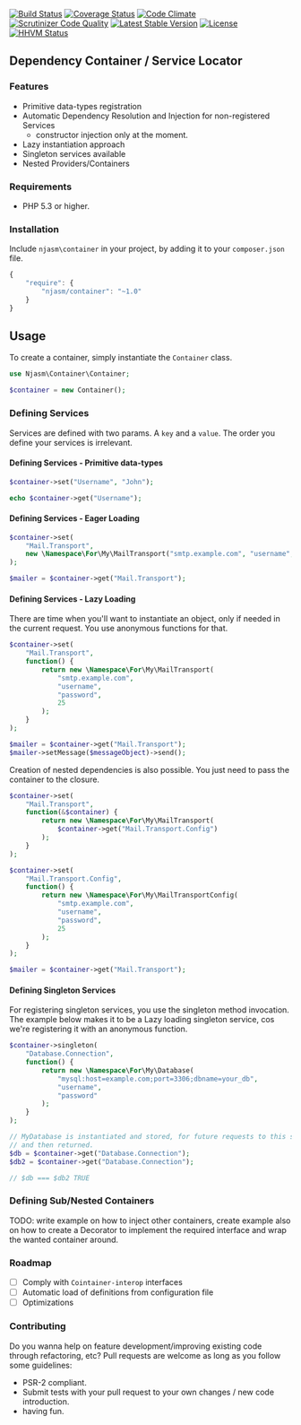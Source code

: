 [![Build Status](https://travis-ci.org/njasm/container.svg?branch=master)](https://travis-ci.org/njasm/container) [![Coverage Status](https://coveralls.io/repos/njasm/container/badge.png?branch=master)](https://coveralls.io/r/njasm/container?branch=master) [![Code Climate](https://codeclimate.com/github/njasm/container.png)](https://codeclimate.com/github/njasm/container) [![Scrutinizer Code Quality](https://scrutinizer-ci.com/g/njasm/container/badges/quality-score.png?b=master)](https://scrutinizer-ci.com/g/njasm/container/?branch=master)
[![Latest Stable Version](https://poser.pugx.org/njasm/container/v/stable.png)](https://packagist.org/packages/njasm/container) [![License](https://poser.pugx.org/njasm/container/license.png)](https://packagist.org/packages/njasm/container) 
[![HHVM Status](http://hhvm.h4cc.de/badge/njasm/container.png)](http://hhvm.h4cc.de/package/njasm/container)

## Dependency Container / Service Locator


### Features

 - Primitive data-types registration
 - Automatic Dependency Resolution and Injection for non-registered Services
    - constructor injection only at the moment.
 - Lazy instantiation approach
 - Singleton services available
 - Nested Providers/Containers 

### Requirements

 - PHP 5.3 or higher.

### Installation

Include ``njasm\container`` in your project, by adding it to your ``composer.json`` file.

```javascript
{
    "require": {
        "njasm/container": "~1.0"
    }
}
```
## Usage

To create a container, simply instantiate the ``Container`` class.

```php
use Njasm\Container\Container;

$container = new Container();
```

### Defining Services

Services are defined with two params. A ``key`` and a ``value``.
The order you define your services is irrelevant.

#### Defining Services - Primitive data-types

```php
$container->set("Username", "John");

echo $container->get("Username");
```

#### Defining Services - Eager Loading

```php
$container->set(
    "Mail.Transport",
    new \Namespace\For\My\MailTransport("smtp.example.com", "username", "password", 25)
);

$mailer = $container->get("Mail.Transport");
```

#### Defining Services - Lazy Loading

There are time when you'll want to instantiate an object, only if needed in the current request. You use
anonymous functions for that.

```php
$container->set(
    "Mail.Transport",
    function() {
        return new \Namespace\For\My\MailTransport(
            "smtp.example.com", 
            "username", 
            "password", 
            25
        );
    }
);

$mailer = $container->get("Mail.Transport");
$mailer->setMessage($messageObject)->send();
```

Creation of nested dependencies is also possible. You just need to pass the container to the closure.

```php
$container->set(
    "Mail.Transport",
    function(&$container) {
        return new \Namespace\For\My\MailTransport(
            $container->get("Mail.Transport.Config")
        );
    }
);

$container->set(
    "Mail.Transport.Config",
    function() {
        return new \Namespace\For\My\MailTransportConfig(
            "smtp.example.com", 
            "username", 
            "password", 
            25
        );
    }
);

$mailer = $container->get("Mail.Transport");
```

#### Defining Singleton Services

For registering singleton services, you use the singleton method invocation.
The example below makes it to be a Lazy loading singleton service, cos we're registering it with 
an anonymous function.

```php
$container->singleton(
    "Database.Connection",
    function() {
        return new \Namespace\For\My\Database(
            "mysql:host=example.com;port=3306;dbname=your_db", 
            "username", 
            "password"
        );
    }
);

// MyDatabase is instantiated and stored, for future requests to this service, 
// and then returned.
$db = $container->get("Database.Connection");
$db2 = $container->get("Database.Connection");

// $db === $db2 TRUE

```
### Defining Sub/Nested Containers

 TODO: write example on how to inject other containers, create example also on how to create a Decorator to implement
 the required interface and wrap the wanted container around.

### Roadmap

 - [ ] Comply with ``Cointainer-interop`` interfaces
 - [ ] Automatic load of definitions from configuration file
 - [ ] Optimizations 

### Contributing

Do you wanna help on feature development/improving existing code through refactoring, etc?
Pull requests are welcome as long as you follow some guidelines:

 - PSR-2 compliant.
 - Submit tests with your pull request to your own changes / new code introduction.
 - having fun.

